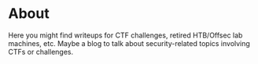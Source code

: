 # About

Here you might find writeups for CTF challenges, retired HTB/Offsec lab machines, etc.  Maybe a blog to talk about security-related topics involving CTFs or challenges.
